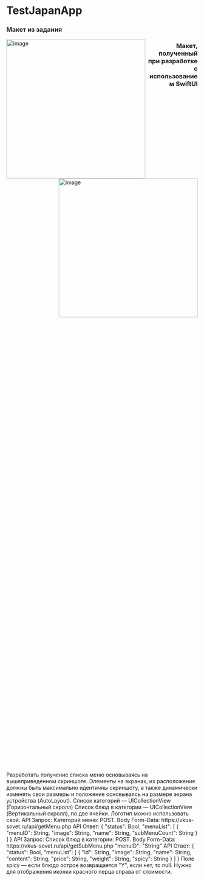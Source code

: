 # TestJapanApp
<div style="width: 100%; height: 50%;">
    <h3 align="left">Макет из задания</h3>
    <img align="left" width="366" alt="image" src="https://github.com/A4RE/TestJapanApp/assets/64658088/0fd02271-78cb-45ea-af74-78a2c32e6a45">
    <h3 align="right">Макет, полученный при разработке с использованием SwiftUI</h3>
    <img align="right" width="366" alt="image" src="https://github.com/A4RE/TestJapanApp/assets/64658088/4044d1fb-02fc-49ef-93ea-b2252bc699b8">
    
</div>
<div style="width: 100%; height: 50%">
    <p>Разработать получение списка меню основываясь на вышеприведенном скриншоте. Элементы на экранах, их расположение должны быть максимально идентичны скриншоту, а также динамически изменять свои размеры и положение основываясь на размере экрана устройства (AutoLayout).
    Список категорий — UICollectionView (Горизонтальный скролл)
    Список блюд в категории — UICollectionView (Вертикальный скролл), по две ячейки.
    Логотип можно использовать свой.
    API Запрос:
    Категорий меню:
    POST. Body Form-Data: https://vkus-sovet.ru/api/getMenu.php
    API Ответ:
    {
    "status": Bool,
    "menuList": [
    {
    "menuID": String, "image": String,
    "name": String, "subMenuCount": String
    } ]
    }
    API Запрос:
    Список блюд в категории:
    POST. Body Form-Data: https://vkus-sovet.ru/api/getSubMenu.php
    "menuID": "String" API Ответ:
    {
    "status": Bool,
    "menuList": [
    {
    "id": String, "image": String, "name": String, "content": String, "price": String, "weight": String, "spicy": String
    } ]
    }
    Поле spicy — если блюдо острое возвращается "Y", если нет, то null. Нужно для отображения иконки красного перца справа от стоимости.
</p>
</div>

